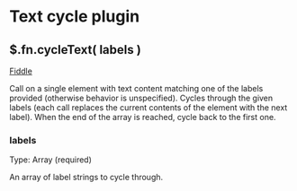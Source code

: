 # Text cycle plugin
## $.fn.cycleText( labels )
[Fiddle](http://jsfiddle.net/PeterChaplin/6nuMD/)

Call on a single element with text content matching one of the labels provided (otherwise behavior is unspecified).
Cycles through the given labels (each call replaces the current contents of the element with the next label).
When the end of the array is reached, cycle back to the first one.

### labels
Type: Array (required)

An array of label strings to cycle through.